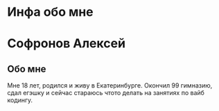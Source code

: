 # Инфа обо мне
# Софронов Алексей
## Обо мне
Мне 18 лет, родился и живу в Екатеринбурге. Окончил 99 гимназию, сдал егэшку и сейчас стараюсь чтото делать на занятиях по вайб кодингу.
## 
